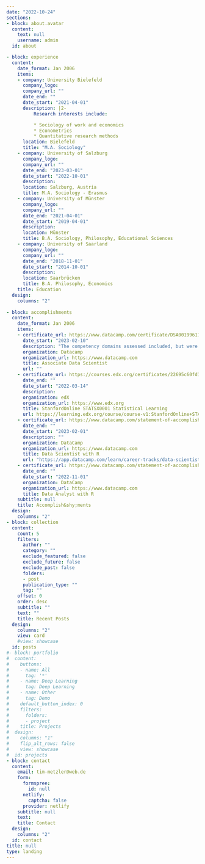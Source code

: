 ```yaml
---
date: "2022-10-24"
sections:
- block: about.avatar
  content:
    text: null
    username: admin
  id: about

- block: experience
  content:
    date_format: Jan 2006
    items:
    - company: University Bielefeld
      company_logo: 
      company_url: ""
      date_end: ""
      date_start: "2021-04-01"
      description: |2-
          Research interests include:

          * Sociology of work and economics
          * Econometrics
          * Quantitative research methods
      location: Bielefeld
      title: "M.A. Sociology"
    - company: University of Salzburg
      company_logo: 
      company_url: ""
      date_end: "2023-03-01"
      date_start: "2022-10-01"
      description: 
      location: Salzburg, Austria
      title: M.A. Sociology - Erasmus 
    - company: University of Münster
      company_logo: 
      company_url: ""
      date_end: "2021-04-01"
      date_start: "2019-04-01"
      description: 
      location: Münster
      title: B.A. Sociology, Philosophy, Educational Sciences 
    - company: University of Saarland
      company_logo: 
      company_url: ""
      date_end: "2018-11-01"
      date_start: "2014-10-01"
      description: 
      location: Saarbrücken
      title: B.A. Philosophy, Economics 
    title: Education
  design:
    columns: "2"
    
- block: accomplishments
  content:
    date_format: Jan 2006
    items:
    - certificate_url: https://www.datacamp.com/certificate/DSA0019961707928
      date_start: "2023-02-10"
      description: "The competency domains assessed included, but were not limited to: Data Management, Exploratory Analysis,                     Statistical Experimentation, Modeling, Programming for Data Science, Communication and Visualization."
      organization: Datacamp
      organization_url: https://www.datacamp.com
      title: Associate Data Scientist
      url: ""
    - certificate_url: https://courses.edx.org/certificates/22695c60fd1c45b383ef3a14137ee2c8
      date_end: ""
      date_start: "2022-03-14"
      description: 
      organization: edX
      organization_url: https://www.edx.org
      title: StanfordOnline STATSX0001 Statistical Learning
      url: https://learning.edx.org/course/course-v1:StanfordOnline+STATSX0001+1T2020/home
    - certificate_url: https://www.datacamp.com/statement-of-accomplishment/track/ad4790387adb81bba7895e001671a05f890df607
      date_end: ""
      date_start: "2023-02-01"
      description: ""
      organization: DataCamp
      organization_url: https://www.datacamp.com
      title: Data Scientist with R
      url: "https://app.datacamp.com/learn/career-tracks/data-scientist-with-r"
    - certificate_url: https://www.datacamp.com/statement-of-accomplishment/track/9b26d6e307ec35dc65d6b9a54c63112f4337e2d3
      date_end: ""
      date_start: "2022-11-01"
      organization: DataCamp
      organization_url: https://www.datacamp.com
      title: Data Analyst with R
    subtitle: null
    title: Accomplish&shy;ments
  design:
    columns: "2"
- block: collection
  content:
    count: 5
    filters:
      author: ""
      category: ""
      exclude_featured: false
      exclude_future: false
      exclude_past: false
      folders:
      - post
      publication_type: ""
      tag: ""
    offset: 0
    order: desc
    subtitle: ""
    text: ""
    title: Recent Posts
  design:
    columns: "2"
    view: card
    #view: showcase
  id: posts
#- block: portfolio
#  content:
#    buttons:
#    - name: All
#      tag: '*'
#    - name: Deep Learning
#      tag: Deep Learning
#    - name: Other
#      tag: Demo
#    default_button_index: 0
#    filters:
#      folders:
#      - project
#    title: Projects
#  design:
#    columns: "1"
#    flip_alt_rows: false
#    view: showcase
#  id: projects
- block: contact
  content:
    email: tim-metzler@web.de
    form:
      formspree:
        id: null
      netlify:
        captcha: false
      provider: netlify
    subtitle: null
    text: 
    title: Contact
  design:
    columns: "2"
  id: contact
title: null
type: landing
---
```

